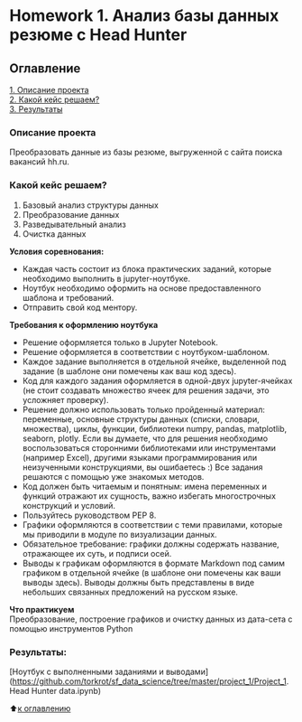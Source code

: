 # Homework 1. Анализ базы данных резюме c Head Hunter

## Оглавление  
[1. Описание проекта](https://github.com/torkrot/sf_data_science/tree/master/project_1/README.md#Описание-проекта)  
[2. Какой кейс решаем?](https://github.com/torkrot/sf_data_science/tree/master/project_1/README.md#Какой-кейс-решаем)  
[3. Результаты](https://github.com/torkrot/sf_data_science/tree/master/project_1/README.md#Результаты)    


### Описание проекта    
Преобразовать данные из базы резюме, выгруженной с сайта поиска вакансий hh.ru.


### Какой кейс решаем?    
1. Базовый анализ структуры данных
2. Преобразование данных
3. Разведывательный анализ
4. Очистка данных

**Условия соревнования:**  
- Каждая часть состоит из блока практических заданий, которые необходимо выполнить в jupyter-ноутбуке.
- Ноутбук необходимо оформить на основе предоставленного шаблона и требований.
- Отправить свой код ментору. 

**Требования к оформлению ноутбука**     
- Решение оформляется только в Jupyter Notebook.
- Решение оформляется в соответствии с ноутбуком-шаблоном.
- Каждое задание выполняется в отдельной ячейке, выделенной под задание (в шаблоне они помечены как ваш код здесь).
- Код для каждого задания оформляется в одной-двух jupyter-ячейках (не стоит создавать множество ячеек для решения задачи, это усложняет проверку).
- Решение должно использовать только пройденный материал: переменные, основные структуры данных (списки, словари, множества), циклы, функции, библиотеки numpy, pandas, matplotlib, seaborn, plotly. Если вы думаете, что для решения необходимо воспользоваться сторонними библиотеками или инструментами (например Excel), другими языками программирования или неизученными конструкциями, вы ошибаетесь :) Все задания решаются с помощью уже знакомых методов.
- Код должен быть читаемым и понятным: имена переменных и функций отражают их сущность, важно избегать многострочных конструкций и условий.
- Пользуйтесь руководством PEP 8.
- Графики оформляются в соответствии с теми правилами, которые мы приводили в модуле по визуализации данных.
- Обязательное требование: графики должны содержать название, отражающее их суть, и подписи осей.
- Выводы к графикам оформляются в формате Markdown под самим графиком в отдельной ячейке (в шаблоне они помечены как ваши выводы здесь). Выводы должны быть представлены в виде небольших связанных предложений на русском языке.

**Что практикуем**     
Преобразование, построение графиков и очистку данных из дата-сета с помощью инструментов Python 

### Результаты:  
[Ноутбук с выполненными заданиями и выводами](https://github.com/torkrot/sf_data_science/tree/master/project_1/Project_1. Head Hunter data.ipynb)

:arrow_up:[к оглавлению](https://github.com/torkrot/sf_data_science/tree/master/project_1/README.md#Оглавление)
